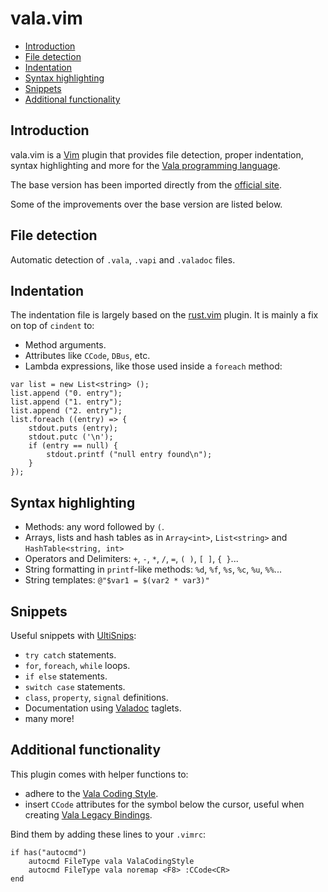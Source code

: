 # vala.vim

- [Introduction](#introduction)
- [File detection](#file-detection)
- [Indentation](#indentation)
- [Syntax highlighting](#syntax-highlighting)
- [Snippets](#snippets)
- [Additional functionality](#additional-functionality)

## Introduction

vala.vim is a [Vim][vim] plugin that provides file detection, proper indentation, syntax highlighting and more for the [Vala programming language][vala].

The base version has been imported directly from the [official site][vala-vim].

Some of the improvements over the base version are listed below.

## File detection

Automatic detection of `.vala`, `.vapi` and `.valadoc` files.

## Indentation

The indentation file is largely based on the [rust.vim][rust-vim] plugin.
It is mainly a fix on top of `cindent` to:

* Method arguments.
* Attributes like `CCode`, `DBus`, etc.
* Lambda expressions, like those used inside a `foreach` method:

```vala
var list = new List<string> ();
list.append ("0. entry");
list.append ("1. entry");
list.append ("2. entry");
list.foreach ((entry) => {
	stdout.puts (entry);
	stdout.putc ('\n');
	if (entry == null) {
		stdout.printf ("null entry found\n");
	}
});
```

## Syntax highlighting

* Methods: any word followed by `(`.
* Arrays, lists and hash tables as in `Array<int>`, `List<string>` and `HashTable<string, int>`
* Operators and Delimiters: `+`, `-`, `*`, `/`, `=`, `( )`, `[ ]`, `{ }`...
* String formatting in `printf`-like methods: `%d`, `%f`, `%s`, `%c`, `%u`, `%%`...
* String templates: `@"$var1 = $(var2 * var3)"`

## Snippets

Useful snippets with [UltiSnips][ultisnips]:

* `try catch` statements.
* `for`, `foreach`, `while` loops.
* `if else` statements.
* `switch case` statements.
* `class`, `property`, `signal` definitions.
* Documentation using [Valadoc][valadoc] taglets.
* many more!

## Additional functionality

This plugin comes with helper functions to:

* adhere to the [Vala Coding Style][vcs].
* insert `CCode` attributes for the symbol below the cursor, useful when creating [Vala Legacy Bindings][vlb].

Bind them by adding these lines to your `.vimrc`:

```vim
if has("autocmd")
	autocmd FileType vala ValaCodingStyle
	autocmd FileType vala noremap <F8> :CCode<CR>
end
```

[rust-vim]:https://github.com/rust-lang/rust.vim
[vala]:https://wiki.gnome.org/Projects/Vala
[vala-vim]:https://wiki.gnome.org/Projects/Vala/Vim
[valadoc]:https://valadoc.org
[vcs]:https://wiki.gnome.org/Projects/Vala/Hacking#Coding_Style
[vlb]:https://wiki.gnome.org/Projects/Vala/LegacyBindings
[vim]:http://www.vim.org/
[ultisnips]:https://github.com/sirver/UltiSnips
